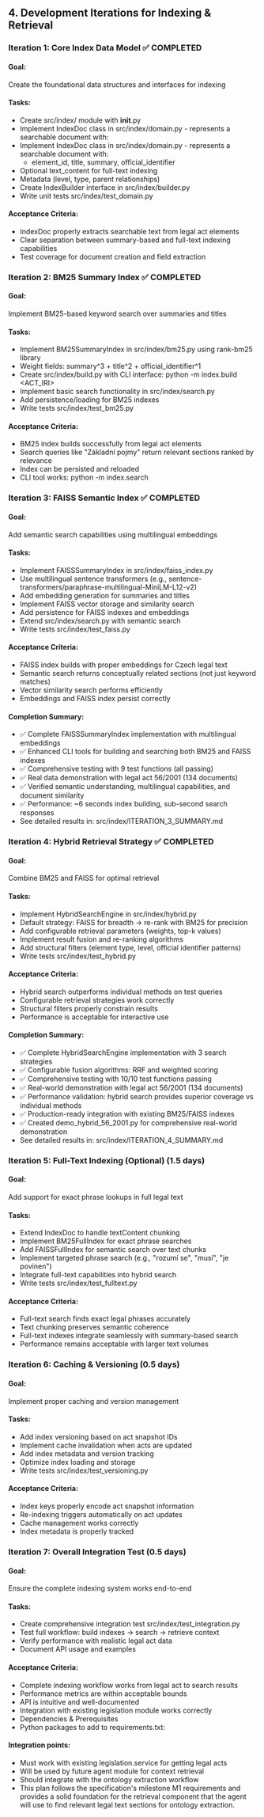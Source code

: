 ## 4. Development Iterations for Indexing & Retrieval

### Iteration 1: Core Index Data Model ✅ COMPLETED

#### Goal:
Create the foundational data structures and interfaces for indexing

#### Tasks:
- Create src/index/ module with __init__.py
- Implement IndexDoc class in src/index/domain.py - represents a searchable document with:
- Implement IndexDoc class in src/index/domain.py - represents a searchable document with:
    - element_id, title, summary, official_identifier
- Optional text_content for full-text indexing
- Metadata (level, type, parent relationships)
- Create IndexBuilder interface in src/index/builder.py
- Write unit tests src/index/test_domain.py

#### Acceptance Criteria:
- IndexDoc properly extracts searchable text from legal act elements
- Clear separation between summary-based and full-text indexing capabilities
- Test coverage for document creation and field extraction

### Iteration 2: BM25 Summary Index ✅ COMPLETED

#### Goal:
Implement BM25-based keyword search over summaries and titles

#### Tasks:
- Implement BM25SummaryIndex in src/index/bm25.py using rank-bm25 library
- Weight fields: summary^3 + title^2 + official_identifier^1
- Create src/index/build.py with CLI interface: python -m index.build <ACT_IRI>
- Implement basic search functionality in src/index/search.py
- Add persistence/loading for BM25 indexes
- Write tests src/index/test_bm25.py

#### Acceptance Criteria:
- BM25 index builds successfully from legal act elements
- Search queries like "Základní pojmy" return relevant sections ranked by relevance
- Index can be persisted and reloaded
- CLI tool works: python -m index.search <query>

### Iteration 3: FAISS Semantic Index ✅ COMPLETED

#### Goal:
Add semantic search capabilities using multilingual embeddings

#### Tasks:
- Implement FAISSSummaryIndex in src/index/faiss_index.py
- Use multilingual sentence transformers (e.g., sentence-transformers/paraphrase-multilingual-MiniLM-L12-v2)
- Add embedding generation for summaries and titles
- Implement FAISS vector storage and similarity search
- Add persistence for FAISS indexes and embeddings
- Extend src/index/search.py with semantic search
- Write tests src/index/test_faiss.py

#### Acceptance Criteria:
- FAISS index builds with proper embeddings for Czech legal text
- Semantic search returns conceptually related sections (not just keyword matches)
- Vector similarity search performs efficiently
- Embeddings and FAISS index persist correctly

#### Completion Summary:
- ✅ Complete FAISSSummaryIndex implementation with multilingual embeddings
- ✅ Enhanced CLI tools for building and searching both BM25 and FAISS indexes
- ✅ Comprehensive testing with 9 test functions (all passing)
- ✅ Real data demonstration with legal act 56/2001 (134 documents)
- ✅ Verified semantic understanding, multilingual capabilities, and document similarity
- ✅ Performance: ~6 seconds index building, sub-second search responses
- See detailed results in: src/index/ITERATION_3_SUMMARY.md

### Iteration 4: Hybrid Retrieval Strategy ✅ COMPLETED

#### Goal:
Combine BM25 and FAISS for optimal retrieval

#### Tasks:
- Implement HybridSearchEngine in src/index/hybrid.py
- Default strategy: FAISS for breadth → re-rank with BM25 for precision
- Add configurable retrieval parameters (weights, top-k values)
- Implement result fusion and re-ranking algorithms
- Add structural filters (element type, level, official identifier patterns)
- Write tests src/index/test_hybrid.py

#### Acceptance Criteria:
- Hybrid search outperforms individual methods on test queries
- Configurable retrieval strategies work correctly
- Structural filters properly constrain results
- Performance is acceptable for interactive use

#### Completion Summary:
- ✅ Complete HybridSearchEngine implementation with 3 search strategies
- ✅ Configurable fusion algorithms: RRF and weighted scoring
- ✅ Comprehensive testing with 10/10 test functions passing
- ✅ Real-world demonstration with legal act 56/2001 (134 documents)
- ✅ Performance validation: hybrid search provides superior coverage vs individual methods
- ✅ Production-ready integration with existing BM25/FAISS indexes
- ✅ Created demo_hybrid_56_2001.py for comprehensive real-world demonstration
- See detailed results in: src/index/ITERATION_4_SUMMARY.md

### Iteration 5: Full-Text Indexing (Optional) (1.5 days)

#### Goal:
Add support for exact phrase lookups in full legal text

#### Tasks:
- Extend IndexDoc to handle textContent chunking
- Implement BM25FullIndex for exact phrase searches
- Add FAISSFullIndex for semantic search over text chunks
- Implement targeted phrase search (e.g., "rozumí se", "musí", "je povinen")
- Integrate full-text capabilities into hybrid search
- Write tests src/index/test_fulltext.py

#### Acceptance Criteria:
- Full-text search finds exact legal phrases accurately
- Text chunking preserves semantic coherence
- Full-text indexes integrate seamlessly with summary-based search
- Performance remains acceptable with larger text volumes

### Iteration 6: Caching & Versioning (0.5 days)

#### Goal:
Implement proper caching and version management

#### Tasks:
- Add index versioning based on act snapshot IDs
- Implement cache invalidation when acts are updated
- Add index metadata and version tracking
- Optimize index loading and storage
- Write tests src/index/test_versioning.py

#### Acceptance Criteria:
- Index keys properly encode act snapshot information
- Re-indexing triggers automatically on act updates
- Cache management works correctly
- Index metadata is properly tracked

### Iteration 7: Overall Integration Test (0.5 days)

#### Goal:
Ensure the complete indexing system works end-to-end

#### Tasks:
- Create comprehensive integration test src/index/test_integration.py
- Test full workflow: build indexes → search → retrieve context
- Verify performance with realistic legal act data
- Document API usage and examples

#### Acceptance Criteria:
- Complete indexing workflow works from legal act to search results
- Performance metrics are within acceptable bounds
- API is intuitive and well-documented
- Integration with existing legislation module works correctly
- Dependencies & Prerequisites
- Python packages to add to requirements.txt:

#### Integration points:
- Must work with existing legislation.service for getting legal acts
- Will be used by future agent module for context retrieval
- Should integrate with the ontology extraction workflow
- This plan follows the specification's milestone M1 requirements and provides a solid foundation for the retrieval component that the agent will use to find relevant legal text sections for ontology extraction.